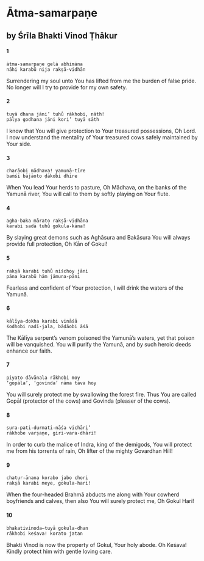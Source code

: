 # Ātma-samarpaṇe

## by Śrīla Bhakti Vinod Ṭhākur

#### 1

    ātma-samarpaṇe gelā abhimāna
    nāhi karabu̐ nija rakṣā-vidhān

Surrendering my soul unto You has lifted from me the burden of false pride. No longer will I try to provide for my own safety.

#### 2

    tuyā dhana jāni’ tuhu̐ rākhobi, nāth!
    pālya godhana jāni kori’ tuyā sāth

I know that You will give protection to Your treasured possessions, Oh Lord. I now understand the mentality of Your treasured cows safely maintained by Your side.

#### 3

    charāobi mādhava! yamunā-tīre
    baṁśī bājāoto ḍākobi dhīre

When You lead Your herds to pasture, Oh Mādhava, on the banks of the Yamunā river, You will call to them by softly playing on Your flute.

#### 4

    agha-baka mārato rakṣā-vidhāna
    karabi sadā tuhu̐ gokula-kāna!

By slaying great demons such as Aghāsura and Bakāsura You will always provide full protection, Oh Kān of Gokul!

#### 5

    rakṣā karabi tuhu̐ niśchoy jāni
    pāna karabu̐ hām jāmuna-pāni

Fearless and confident of Your protection, I will drink the waters of the Yamunā.

#### 6

    kālīya-dokha karabi vināśā
    śodhobi nadī-jala, bāḍāobi āśā

The Kālīya serpent’s venom poisoned the Yamunā’s waters, yet that poison will be vanquished. You will purify the Yamunā, and by such heroic deeds enhance our faith.

#### 7

    piyato dāvānala rākhobi moy
    ‘gopāla’, ‘govinda’ nāma tava hoy

You will surely protect me by swallowing the forest fire. Thus You are called Gopāl (protector of the cows) and Govinda (pleaser of the cows).

#### 8

    sura-pati-durmati-nāśa vichāri’
    rākhobe varṣaṇe, giri-vara-dhāri!

In order to curb the malice of Indra, king of the demigods, You will protect me from his torrents of rain, Oh lifter of the mighty Govardhan Hill!

#### 9

    chatur-ānana korabo jabo chori
    rakṣā karabi meye, gokula-hari!

When the four-headed Brahmā abducts me along with Your cowherd boyfriends and calves, then also You will surely protect me, Oh Gokul Hari!

#### 10

    bhakativinoda—tuyā gokula-dhan
    rākhobi keśava! korato jatan

Bhakti Vinod is now the property of Gokul, Your holy abode. Oh Keśava! Kindly protect him with gentle loving care.

